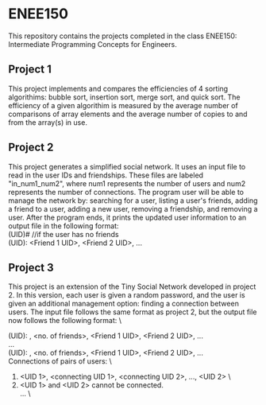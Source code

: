 # ENEE150
This repository contains the projects completed in the class ENEE150: Intermediate Programming Concepts for Engineers.

## Project 1
This project implements and compares the efficiencies of 4 sorting algorithims: bubble sort, insertion sort, merge sort, and quick sort.
The efficiency of a given algorithim is measured by the average number of comparisons of array elements and the average number of copies to and from the array(s) in use.

## Project 2
This project generates a simplified social network. It uses an input file to read in the user IDs and friendships. These files are labeled "in_num1_num2", where num1
represents the number of users and num2 represents the number of connections. The program user will be able to manage the network by: searching for a user, 
listing a user's friends, adding a friend to a user, adding a new user, removing a friendship, and removing a user. After the program ends, it prints the updated user 
information to an output file in the following format: \
(UID)# //if the user has no friends \
(UID): <Friend 1 UID>, <Friend 2 UID>, ... 

## Project 3
This project is an extension of the Tiny Social Network developed in project 2. In this version, each user is given a random password, and the user is given an additional
management option: finding a connection between users. The input file follows the same format as project 2, but the output file now follows the following format:  \
  
(UID): <password>, <no. of friends>, <Friend 1 UID>, <Friend 2 UID>, ... \
  ... \
(UID): <password>, <no. of friends>, <Friend 1 UID>, <Friend 2 UID>, ... \
Connections of pairs of users: \
1. <UID 1>, <connecting UID 1>, <connecting UID 2>, ..., <UID 2> \
2. <UID 1> and <UID 2> cannot be connected. \
  ... \
